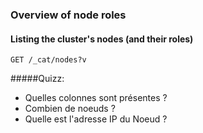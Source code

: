 ### Overview of node roles

#### Listing the cluster's nodes (and their roles)

```
GET /_cat/nodes?v
```

#####Quizz: 

- Quelles colonnes sont présentes ?
- Combien de noeuds ?
- Quelle est l'adresse IP du Noeud ?
